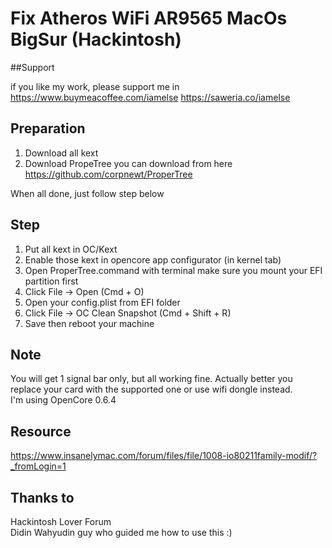 # Fix Atheros WiFi AR9565 MacOs BigSur (Hackintosh)

##Support

if you like my work, please support me in 
https://www.buymeacoffee.com/iamelse 
https://saweria.co/iamelse

## Preparation

1. Download all kext
2. Download PropeTree you can download from here https://github.com/corpnewt/ProperTree

When all done, just follow step below


## Step 

1. Put all kext in OC/Kext
2. Enable those kext in opencore app configurator (in kernel tab)
3. Open ProperTree.command with terminal make sure you mount your EFI partition first
4. Click File -> Open (Cmd + O)
5. Open your config.plist from EFI folder
6. Click File -> OC Clean Snapshot (Cmd + Shift + R)
7. Save then reboot your machine


## Note

You will get 1 signal bar only, but all working fine. Actually better you replace your card with the supported one or use wifi dongle instead. <br>
I'm using OpenCore 0.6.4



## Resource

https://www.insanelymac.com/forum/files/file/1008-io80211family-modif/?_fromLogin=1


## Thanks to

Hackintosh Lover Forum <br>
Didin Wahyudin guy who guided me how to use this :)
